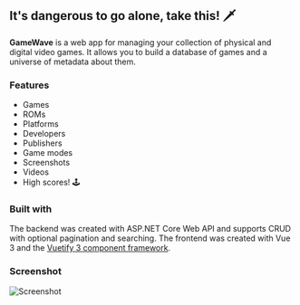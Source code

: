 ## It's dangerous to go alone, take this! 🗡️

**GameWave** is a web app for managing your collection of physical and digital video games. It allows you to build a database of games and a universe of metadata about them.

### Features

- Games
- ROMs
- Platforms
- Developers
- Publishers
- Game modes
- Screenshots
- Videos
- High scores! 🕹️

### Built with

The backend was created with ASP.NET Core Web API and supports CRUD with optional pagination and searching. The frontend was created with Vue 3 and the [Vuetify 3 component framework](https://vuetifyjs.com/en/).

### Screenshot

![Screenshot](https://i.imgur.com/N35ja04.png)
